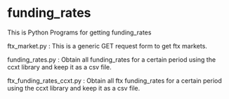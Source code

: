 # funding_rates
This is Python Programs for getting funding_rates

ftx_market.py : This is a generic GET request form to get ftx markets.

funding_rates.py : Obtain all funding_rates for a certain period using the ccxt library and keep it as a csv file.

ftx_funding_rates_ccxt.py : Obtain all ftx funding_rates for a certain period using the ccxt library and keep it as a csv file.

